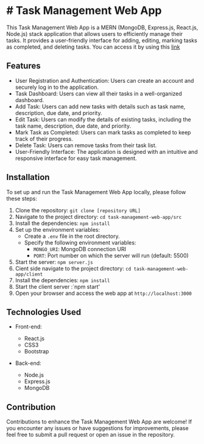 # # Task Management Web App

This Task Management Web App is a MERN (MongoDB, Express.js, React.js, Node.js) stack application that allows users to efficiently manage their tasks. It provides a user-friendly interface for adding, editing, marking tasks as completed, and deleting tasks. You can access it by using this <a href="https://648d68e678649d61c2a5bbea--musical-cannoli-81968f.netlify.app/">link</a>

## Features

- User Registration and Authentication: Users can create an account and securely log in to the application.
- Task Dashboard: Users can view all their tasks in a well-organized dashboard.
- Add Task: Users can add new tasks with details such as task name, description, due date, and priority.
- Edit Task: Users can modify the details of existing tasks, including the task name, description, due date, and priority.
- Mark Task as Completed: Users can mark tasks as completed to keep track of their progress.
- Delete Task: Users can remove tasks from their task list.
- User-Friendly Interface: The application is designed with an intuitive and responsive interface for easy task management.

## Installation

To set up and run the Task Management Web App locally, please follow these steps:

1. Clone the repository: `git clone [repository URL]`
2. Navigate to the project directory: `cd task-management-web-app/src`
3. Install the dependencies: `npm install`
4. Set up the environment variables:
   - Create a `.env` file in the root directory.
   - Specify the following environment variables:
     - `MONGO_URI`: MongoDB connection URI
     - `PORT`: Port number on which the server will run (default: 5500)
5. Start the server: `npm server.js`
6. Cient side navigate to the project directory: `cd task-management-web-app/client`
7. Install the dependencies: `npm install`
8. Start the client server :`npm start'
9. Open your browser and access the web app at `http://localhost:3000`

## Technologies Used

- Front-end:
  - React.js
  - CSS3
  - Bootstrap

- Back-end:
  - Node.js
  - Express.js
  - MongoDB

## Contribution

Contributions to enhance the Task Management Web App are welcome! If you encounter any issues or have suggestions for improvements, please feel free to submit a pull request or open an issue in the repository.



